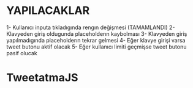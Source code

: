 # YAPILACAKLAR

1- Kullanıcı inputa  tıkladıgında rengın değişmesi    (TAMAMLANDI)
2- Klavyeden giriş oldugunda placeholderın kaybolması
3- Klavyeden giriş yapılmadıgında placeholderın tekrar gelmesi
4- Eğer klavye girişi varsa tweet butonu aktif olacak 
5- Eğer kullanıcı limiti geçmişse tweet butonu pasif olucak











# TweetatmaJS
